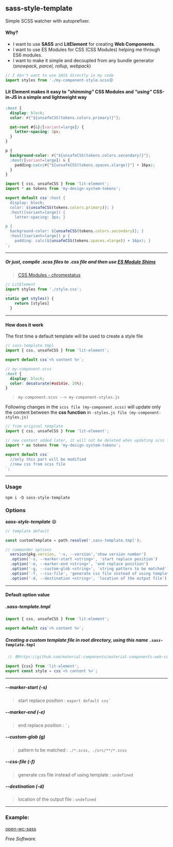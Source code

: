 ## sass-style-template

Simple SCSS watcher with autoprefixer.

#### Why?
- I want to use __SASS__ and __LitElement__ for creating __Web Components__.
- I want to use ES Modules for CSS (CSS Modules) helping me through ES6 modules.
- I want to make it simple and decoupled from any bundle generator (_snowpack, parcel, rollup, webpack_)

```js
// I don't want to use SASS directly in my code
import styles from './my-component-style.scss😟
```
#### Lit Element makes it easy to _"shimming"_ CSS Modules and _"using"_ CSS-in-JS in a simple and lightweight way
```scss
:host {
  display: block;
  color: #{"${unsafeCSS(tokens.colors.primary)}"};

  @at-root #{&}([variant=large]) {
    letter-spacing: 3px;
  }
}

p {
  background-color: #{"${unsafeCSS(tokens.colors.secondary)}"};
  :host([variant=large]) & {
    padding:calc(#{"${unsafeCSS(tokens.spaces.xlarge)}"} + 16px);
  }
}
```

```js
import { css, unsafeCSS } from 'lit-element';
import * as tokens from 'my-design-system-tokens';

export default css`:host {
  display: block;
  color: ${unsafeCSS(tokens.colors.primary)}; }
  :host([variant=large]) {
    letter-spacing: 3px; }

p {
  background-color: ${unsafeCSS(tokens.colors.secondary)}; }
  :host([variant=large]) p {
    padding: calc(${unsafeCSS(tokens.spaces.xlarge)} + 16px); }
`;
```
---

##### Or just, compile .scss files to .css file and then use [ES Module Shims](https://github.com/guybedford/es-module-shims)
>[CSS Modules - chromestatus](https://www.chromestatus.com/feature/5948572598009856)


```js
// LitElement
import styles from './style.css';
...
static get styles() {
    return [styles]
  }
```



---
#### How does it work
The first time a default template will be used to create a style file

```js
// sass-template.tmpl
import { css, unsafeCSS } from 'lit-element';

export default css`<% content %>`;
```
```scss
// my-component.scss
:host {
  display: block;
  color: desaturate(#ad141e, 20%);
}
```
>``my-component.scss --> my-component-styles.js``

Following changes in the ``scss file (my-component.scss)`` will update only the content between the __css function__ in  ``-styles.js file (my-component-styles.js)``




```js
// from original template
import { css, unsafeCSS } from 'lit-element';

// new content added later, it will not be deleted when updating scss file
import * as tokens from 'my-design-system-tokens';

export default css`
  //only this part will be modified
  //new css from scss file
`;
```
---


### Usage

``npm i -D sass-style-template``


### Options

**_sass-style-template_** 😄
```js
// template default

const customTemplate = path.resolve('.sass-template.tmpl');

// commander options
  version(pkg.version, '-v, --version','show version number')
  .option('-s, --marker-start <string>', 'start replace position')
  .option('-e, --marker-end <string>', 'end replace position')
  .option('-g, --custom-glob <string>', 'string pattern to be matched')
  .option('-f, --css-file', 'generate css file instead of using template')
  .option('-d, --destination <string>', 'location of the output file');
```
---

#### Default option value

##### .sass-template.tmpl
```js
import { css, unsafeCSS } from 'lit-element';

export default css`<% content %>`;
```

##### Creating a custom template file _in root directory_, using this name ``.sass-template.tmpl``

```js
 // 😎https://github.com/material-components/material-components-web-components/blob/master/sass-template.tmpl

import {css} from 'lit-element';
export const style = css`<% content %>`;
```
---

 ##### --marker-start (-s)
> start replace position : ``` export default css` ```

##### --marker-end (-e)
> end replace position : ``` `; ```

##### --custom-glob (g)
> pattern to be matched : ``` ./*.scss, ./src/**/*.scss ```

##### --css-file (-f)
> generate css file instead of using template : ``` undefined ```

##### --destination (-d)
> location of the output file : ``` undefined ```

---

### Example:

[open-wc-sass](https://github.com/oscarmarina/open-wc-sass)

_Free Software._

